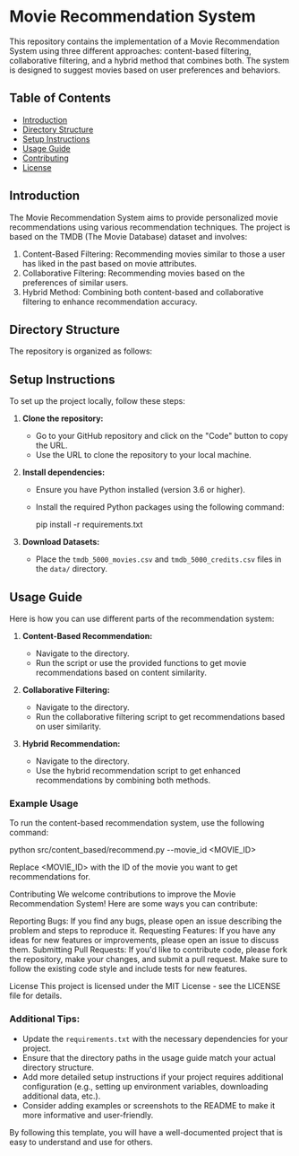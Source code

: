 # Movie Recommendation System

This repository contains the implementation of a Movie Recommendation System using three different approaches: content-based filtering, collaborative filtering, and a hybrid method that combines both. The system is designed to suggest movies based on user preferences and behaviors.

## Table of Contents
- [Introduction](#introduction)
- [Directory Structure](#directory-structure)
- [Setup Instructions](#setup-instructions)
- [Usage Guide](#usage-guide)
- [Contributing](#contributing)
- [License](#license)

## Introduction
The Movie Recommendation System aims to provide personalized movie recommendations using various recommendation techniques. The project is based on the TMDB (The Movie Database) dataset and involves:

1. Content-Based Filtering: Recommending movies similar to those a user has liked in the past based on movie attributes.
2. Collaborative Filtering: Recommending movies based on the preferences of similar users.
3. Hybrid Method: Combining both content-based and collaborative filtering to enhance recommendation accuracy.

## Directory Structure
The repository is organized as follows:

## Setup Instructions
To set up the project locally, follow these steps:

1. **Clone the repository:**
   - Go to your GitHub repository and click on the "Code" button to copy the URL.
   - Use the URL to clone the repository to your local machine.

2. **Install dependencies:**
   - Ensure you have Python installed (version 3.6 or higher).
   - Install the required Python packages using the following command:
   
     pip install -r requirements.txt

3. **Download Datasets:**
   - Place the `tmdb_5000_movies.csv` and `tmdb_5000_credits.csv` files in the `data/` directory.

## Usage Guide
Here is how you can use different parts of the recommendation system:

1. **Content-Based Recommendation:**
   - Navigate to the directory.
   - Run the script or use the provided functions to get movie recommendations based on content similarity.

2. **Collaborative Filtering:**
   - Navigate to the directory.
   - Run the collaborative filtering script to get recommendations based on user similarity.

3. **Hybrid Recommendation:**
   - Navigate to the directory.
   - Use the hybrid recommendation script to get enhanced recommendations by combining both methods.

### Example Usage
To run the content-based recommendation system, use the following command:

python src/content_based/recommend.py --movie_id <MOVIE_ID>

Replace <MOVIE_ID> with the ID of the movie you want to get recommendations for.

Contributing
We welcome contributions to improve the Movie Recommendation System! Here are some ways you can contribute:

Reporting Bugs: If you find any bugs, please open an issue describing the problem and steps to reproduce it.
Requesting Features: If you have any ideas for new features or improvements, please open an issue to discuss them.
Submitting Pull Requests: If you'd like to contribute code, please fork the repository, make your changes, and submit a pull request. Make sure to follow the existing code style and include tests for new features.

License
This project is licensed under the MIT License - see the LICENSE file for details.

### Additional Tips:
- Update the `requirements.txt` with the necessary dependencies for your project.
- Ensure that the directory paths in the usage guide match your actual directory structure.
- Add more detailed setup instructions if your project requires additional configuration (e.g., setting up environment variables, downloading additional data, etc.).
- Consider adding examples or screenshots to the README to make it more informative and user-friendly.

By following this template, you will have a well-documented project that is easy to understand and use for others.


